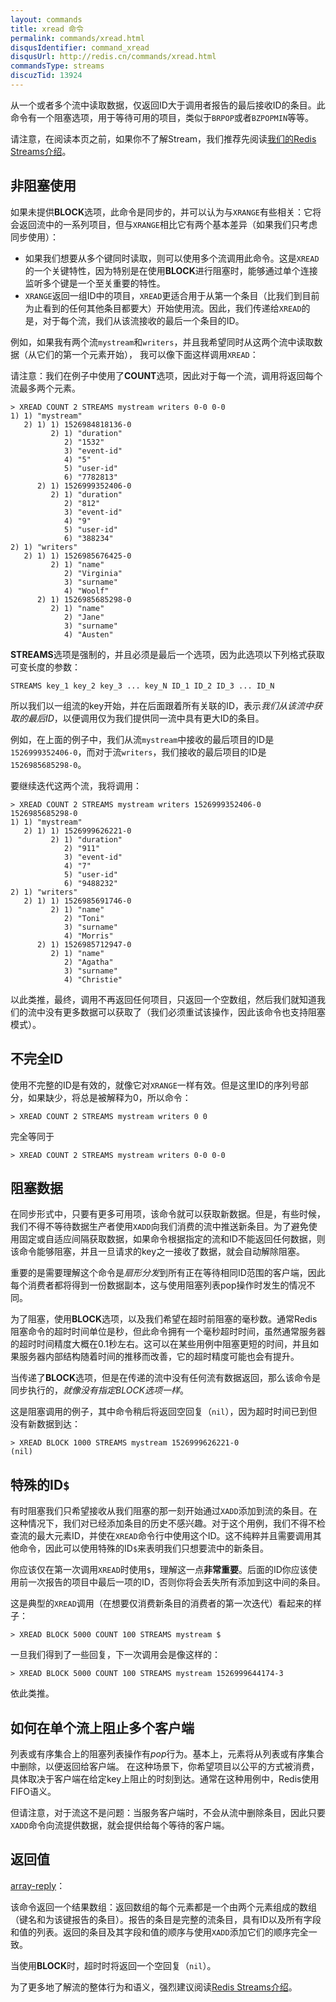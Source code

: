 ```yaml
---
layout: commands
title: xread 命令
permalink: commands/xread.html
disqusIdentifier: command_xread
disqusUrl: http://redis.cn/commands/xread.html
commandsType: streams
discuzTid: 13924
---
```


从一个或者多个流中读取数据，仅返回ID大于调用者报告的最后接收ID的条目。此命令有一个阻塞选项，用于等待可用的项目，类似于`BRPOP`或者`BZPOPMIN`等等。

请注意，在阅读本页之前，如果你不了解Stream，我们推荐先阅读[我们的Redis Streams介绍](/topics/streams-intro)。

## 非阻塞使用

如果未提供**BLOCK**选项，此命令是同步的，并可以认为与`XRANGE`有些相关：它将会返回流中的一系列项目，但与`XRANGE`相比它有两个基本差异（如果我们只考虑同步使用）：

* 如果我们想要从多个键同时读取，则可以使用多个流调用此命令。这是`XREAD`的一个关键特性，因为特别是在使用**BLOCK**进行阻塞时，能够通过单个连接监听多个键是一个至关重要的特性。
* `XRANGE`返回一组ID中的项目，`XREAD`更适合用于从第一个条目（比我们到目前为止看到的任何其他条目都要大）开始使用流。因此，我们传递给`XREAD`的是，对于每个流，我们从该流接收的最后一个条目的ID。

例如，如果我有两个流`mystream`和`writers`，并且我希望同时从这两个流中读取数据（从它们的第一个元素开始），
我可以像下面这样调用`XREAD`：

请注意：我们在例子中使用了**COUNT**选项，因此对于每一个流，调用将返回每个流最多两个元素。

```
> XREAD COUNT 2 STREAMS mystream writers 0-0 0-0
1) 1) "mystream"
   2) 1) 1) 1526984818136-0
         2) 1) "duration"
            2) "1532"
            3) "event-id"
            4) "5"
            5) "user-id"
            6) "7782813"
      2) 1) 1526999352406-0
         2) 1) "duration"
            2) "812"
            3) "event-id"
            4) "9"
            5) "user-id"
            6) "388234"
2) 1) "writers"
   2) 1) 1) 1526985676425-0
         2) 1) "name"
            2) "Virginia"
            3) "surname"
            4) "Woolf"
      2) 1) 1526985685298-0
         2) 1) "name"
            2) "Jane"
            3) "surname"
            4) "Austen"
```

**STREAMS**选项是强制的，并且必须是最后一个选项，因为此选项以下列格式获取可变长度的参数：

    STREAMS key_1 key_2 key_3 ... key_N ID_1 ID_2 ID_3 ... ID_N

所以我们以一组流的key开始，并在后面跟着所有关联的ID，表示*我们从该流中获取的最后ID*，以便调用仅为我们提供同一流中具有更大ID的条目。

例如，在上面的例子中，我们从流`mystream`中接收的最后项目的ID是`1526999352406-0`，而对于流`writers`，我们接收的最后项目的ID是`1526985685298-0`。

要继续迭代这两个流，我将调用：

```
> XREAD COUNT 2 STREAMS mystream writers 1526999352406-0 1526985685298-0
1) 1) "mystream"
   2) 1) 1) 1526999626221-0
         2) 1) "duration"
            2) "911"
            3) "event-id"
            4) "7"
            5) "user-id"
            6) "9488232"
2) 1) "writers"
   2) 1) 1) 1526985691746-0
         2) 1) "name"
            2) "Toni"
            3) "surname"
            4) "Morris"
      2) 1) 1526985712947-0
         2) 1) "name"
            2) "Agatha"
            3) "surname"
            4) "Christie"
```

以此类推，最终，调用不再返回任何项目，只返回一个空数组，然后我们就知道我们的流中没有更多数据可以获取了（我们必须重试该操作，因此该命令也支持阻塞模式）。

## 不完全ID

使用不完整的ID是有效的，就像它对`XRANGE`一样有效。但是这里ID的序列号部分，如果缺少，将总是被解释为0，所以命令：

```
> XREAD COUNT 2 STREAMS mystream writers 0 0
```

完全等同于

```
> XREAD COUNT 2 STREAMS mystream writers 0-0 0-0
```

## 阻塞数据

在同步形式中，只要有更多可用项，该命令就可以获取新数据。但是，有些时候，我们不得不等待数据生产者使用`XADD`向我们消费的流中推送新条目。为了避免使用固定或自适应间隔获取数据，如果命令根据指定的流和ID不能返回任何数据，则该命令能够阻塞，并且一旦请求的key之一接收了数据，就会自动解除阻塞。

重要的是需要理解这个命令是*扇形分发*到所有正在等待相同ID范围的客户端，因此每个消费者都将得到一份数据副本，这与使用阻塞列表pop操作时发生的情况不同。

为了阻塞，使用**BLOCK**选项，以及我们希望在超时前阻塞的毫秒数。通常Redis阻塞命令的超时时间单位是秒，但此命令拥有一个毫秒超时时间，虽然通常服务器的超时时间精度大概在0.1秒左右。这可以在某些用例中阻塞更短的时间，并且如果服务器内部结构随着时间的推移而改善，它的超时精度可能也会有提升。

当传递了**BLOCK**选项，但是在传递的流中没有任何流有数据返回，那么该命令是同步执行的，*就像没有指定BLOCK选项一样*。

这是阻塞调用的例子，其中命令稍后将返回空回复（`nil`），因为超时时间已到但没有新数据到达：

```
> XREAD BLOCK 1000 STREAMS mystream 1526999626221-0
(nil)
```

## 特殊的ID`$`

有时阻塞我们只希望接收从我们阻塞的那一刻开始通过`XADD`添加到流的条目。在这种情况下，我们对已经添加条目的历史不感兴趣。对于这个用例，我们不得不检查流的最大元素ID，并使在`XREAD`命令行中使用这个ID。这不纯粹并且需要调用其他命令，因此可以使用特殊的ID`$`来表明我们只想要流中的新条目。

你应该仅在第一次调用`XREAD`时使用`$`，理解这一点**非常重要**。后面的ID你应该使用前一次报告的项目中最后一项的ID，否则你将会丢失所有添加到这中间的条目。

这是典型的`XREAD`调用（在想要仅消费新条目的消费者的第一次迭代）看起来的样子：

```
> XREAD BLOCK 5000 COUNT 100 STREAMS mystream $
```

一旦我们得到了一些回复，下一次调用会是像这样的：

```
> XREAD BLOCK 5000 COUNT 100 STREAMS mystream 1526999644174-3
```

依此类推。

## 如何在单个流上阻止多个客户端

列表或有序集合上的阻塞列表操作有*pop*行为。基本上，元素将从列表或有序集合中删除，以便返回给客户端。
在这种场景下，你希望项目以公平的方式被消费，具体取决于客户端在给定key上阻止的时刻到达。通常在这种用例中，Redis使用FIFO语义。

但请注意，对于流这不是问题：当服务客户端时，不会从流中删除条目，因此只要`XADD`命令向流提供数据，就会提供给每个等待的客户端。

## 返回值

[array-reply](/topics/protocol.html#array-reply)：


该命令返回一个结果数组：返回数组的每个元素都是一个由两个元素组成的数组（键名和为该键报告的条目）。报告的条目是完整的流条目，具有ID以及所有字段和值的列表。返回的条目及其字段和值的顺序与使用`XADD`添加它们的顺序完全一致。

当使用**BLOCK**时，超时时将返回一个空回复（`nil`）。

为了更多地了解流的整体行为和语义，强烈建议阅读[Redis Streams介绍](/topics/streams-intro)。
